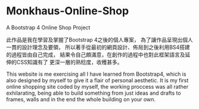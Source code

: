 # Monkhaus-Online-Shop
A Bootstrap 4 Online Shop Project

此作品是我在學習及掌握了Bootstrap 4之後的個人專案，
為了讓作品呈現出個人一貫的設計理念及要領，
所以著手從最初的網頁設計、佈局到之後利用BS4搭建的過程皆由自己完成，
結果令自己頗滿意，在創作的過程中也對此框架語言及延伸的CSS知識有了
更深一層的熟稔度，收穫甚多。

This website is me exercising all I have learned from Bootstrap4, 
which is also designed by myself to give it a flair of personal aesthetic. 
It is my first online shopping site coded by myself, the working proccess was 
all rather exhilarating, being able to build something from just ideas and drafts to frames, 
walls and in the end the whole building on your own. 
